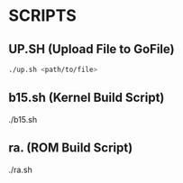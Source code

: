 # SCRIPTS

## UP.SH (Upload File to GoFile)
```bash
./up.sh <path/to/file>
```
## b15.sh (Kernel Build Script)
./b15.sh

## ra. (ROM Build Script)
./ra.sh


